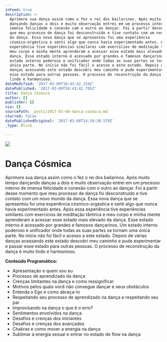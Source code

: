 ```yaml
---
inFeed: true
description: >-
  Aprimore sua dança assim como o fez o rei dos bailarinos. Após muito tempo
  dançando danças a dois e muito observação entrei em um processo interno de
  imensa felicidade e conexão com o outro ao dançar. Foi a partir desse momento
  que meu processo de dança foi desconstruído e tive contato com um novo mundo
  da dança. Essa nova dança que se apresentou foi uma experiência
  cósmico-orgástica e senti algo que nunca havia experimentado antes. Após essa
  experiência tive experiências similares com exercícios de meditação tântrica e
  meu corpo e minha mente aprenderam a acessar esse estado mais elevado da
  dança. Esse estado interno é acessado por grandes e famosos dançarinos. Um
  estado interno poderoso e unificador onde todas as suas partes se tornam uma
  única parte. No início não foi fácil o acesso a este estado. Depois de várias
  danças acessando este estado descobri meu caminho e pude experimentar e passar
  esse estado para outras pessoas. O processo de reconstrução da dança é muito
  lindo e harmonioso.
dateModified: '2017-03-09T18:43:42.154Z'
datePublished: '2017-03-09T18:43:42.795Z'
title: Dança Cósmica
author: []
publisher: {}
via: {}
sourcePath: _posts/2017-03-08-danca-cosmica.md
starred: false
datePublishedOriginal: '2017-03-08T14:39:38.579Z'
_type: Blurb

---
```

![](https://the-grid-user-content.s3-us-west-2.amazonaws.com/2d011f45-42ab-49b5-a06b-269c574c4055.jpg)

# Dança Cósmica

Aprimore sua dança assim como o fez o rei dos bailarinos. Após muito tempo dançando danças a dois e muito observação entrei em um processo interno de imensa felicidade e conexão com o outro ao dançar. Foi a partir desse momento que meu processo de dança foi desconstruído e tive contato com um novo mundo da dança. Essa nova dança que se apresentou foi uma experiência cósmico-orgástica e senti algo que nunca havia experimentado antes. Após essa experiência tive experiências similares com exercícios de meditação tântrica e meu corpo e minha mente aprenderam a acessar esse estado mais elevado da dança. Esse estado interno é acessado por grandes e famosos dançarinos. Um estado interno poderoso e unificador onde todas as suas partes se tornam uma única parte. No início não foi fácil o acesso a este estado. Depois de várias danças acessando este estado descobri meu caminho e pude experimentar e passar esse estado para outras pessoas. O processo de reconstrução da dança é muito lindo e harmonioso.

**Conteúdo Programático:**

* Apresentação e quem sou eu
* Processo de aprendizado da dança
* Crenças limitantes na dança e como ressignificar
* Motivos pelos quais você não consegue dançar e seus obstáculos
* Entenda o Ego e como abraça-lo
* Respeitando seu processo de aprendizado na dança e respeitando seu par
* Improvisando na dança o que é o erro?
* Sentimentos envolvidos na dança
* Desafios e crenças dos iniciantes
* Desafios e crenças dos avançados
* Chakras e como mover a energia na dança
* Sublimar a energia sexual e entrar no estado de flow na dança